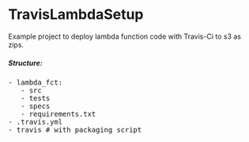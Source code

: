 # TravisLambdaSetup

Example project to deploy lambda function code with Travis-Ci to s3 as zips.

##### Structure:
<pre>
- lambda_fct:
   - src
   - tests
   - specs
   - requirements.txt
- .travis.yml
- travis # with packaging script
</pre>
